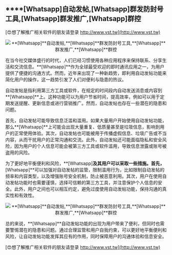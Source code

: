 ## ****[Whatsapp]**自动发帖,**[Whatsapp]**群发防封号工具,**[Whatsapp]**群发推广,**[Whatsapp]**群控**

[😍想了解推广相关软件的朋友请登录 http://www.vst.tw](http://www.vst.tw)

 <center><img src="https://vst.tw/MP4/tuiguang/png/2.png" alt="**[Whatsapp]**自动发帖,**[Whatsapp]**群发防封号工具,**[Whatsapp]**群发推广,**[Whatsapp]**群控"></center>

在当今社交媒体盛行的时代，人们已经习惯使用各种应用程序来保持联系、分享生活和交流信息。**[Whatsapp]**作为全球最受欢迎的即时通讯应用之一，为用户提供了便捷的沟通方式。然而，近年来出现了一种新趋势，即利用自动发帖功能来简化用户的操作，这一趋势引发了人们对便利与隐患的热议。

自动发帖是指利用第三方工具或软件，在规定的时间段内自动发送消息或内容到**[Whatsapp]**上。这种功能可以为用户节省时间，提高效率，例如可以用于定期发送提醒、更新信息或进行营销推广。然而，自动发帖也存在一些潜在的隐患和问题。

首先，自动发帖可能导致信息泛滥和滥用。如果大量用户开始使用自动发帖功能，那么**[Whatsapp]**上可能会出现大量重复、低质量甚至是垃圾信息，影响到用户的正常使用体验。其次，自动发帖也可能被用于传播虚假信息、垃圾广告或不当内容，从而干扰用户的正常沟通和交流。此外，自动发帖还可能面临隐私和安全风险，因为用户的个人信息可能会被第三方工具或软件滥用，导致信息泄露或账号被盗用的风险。

为了更好地平衡便利和风险，**[Whatsapp]**及其用户可以采取一些措施。首先，**[Whatsapp]**可以加强对自动发帖的监管，限制滥用行为，比如限制自动发帖的频率和内容类型，以及增强账号安全机制，防止被恶意利用。其次，用户在使用自动发帖功能时也需要谨慎，选择可信赖的第三方工具，并注意保护个人信息的安全。此外，用户之间也可以相互约定，避免过度使用自动发帖功能，保持沟通的真实性和有效性。

 <center><img src="https://vst.tw/MP4/tuiguang/png/8.png" alt="**[Whatsapp]**自动发帖,**[Whatsapp]**群发防封号工具,**[Whatsapp]**群发推广,**[Whatsapp]**群控"></center>

总的来说，**[Whatsapp]**自动发帖功能的出现为用户带来了便利，但同时也需要警惕潜在的隐患和问题。通过合理监管和用户自我约束，可以更好地平衡便利和风险，让自动发帖功能发挥其应有的作用，同时保障用户的沟通体验和信息安全。

[😍想了解推广相关软件的朋友请登录 http://www.vst.tw](http://www.vst.tw)



